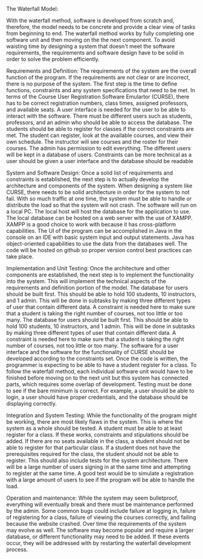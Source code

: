 The Waterfall Model:

With the waterfall method, software is developed from scratch and, therefore, the model needs to be concrete and provide a clear view of tasks from beginning to end. The waterfall method works by fully completing one software unit and then moving on the the next component. To avoid waisting time by designing a system that doesn't meet the software requirements, the requirements and software design have to be solid in order to solve the problem efficiently. 

Requirements and Definition: 
The requirements of the system are the overall function of the program. 
If the requirements are not clear or are incorrect, there is no purpose of the system.
The first step is the time to define functions, constraints and any system specifications that need to be met.
In terms of the Course User Registration Software Emulartor (CURSE), there has to be correct registration numbers, class times, assigned professors, and available seats. 
A user interface is needed for the user to be able to interact with the software.
There must be different users such as students, professors, and an admin who should be able to access the database.
The students should be able to register for classes if the correct constraints are met.
The student can register, look at the available courses, and view their own schedule.
The instructor will see courses and the roster for their courses.
The admin has permission to edit everything. The different users will be kept in a database of users.
Constraints can be more technical as a user should be given a user interface and the database should be readable 

System and Software Design: 
Once a solid list of requirements and constraints is established, the next step is to actually develop the architecture and components of the system.
When designing a system like CURSE, there needs to be solid architecture in order for the system to not fail.
With so much traffic at one time, the system must be able to handle or distribute the load so that the system will not crash. 
The software will run on a local PC. The local host will host the database for the application to use.
The local database can be hosted on a web server with the use of XAMPP.
XAMPP is a good choice to work with because it has cross-platform capabilities.
The UI of the program can be accomplished in Java in the console on an IDE with basic system input and output statements.
Java has object-oriented capabilities to use the data from the databases well. 
The code will be hosted on github so proper version control best practices can take place. 

Implementation and Unit Testing: 
Once the architecture and other components are established, the next step is to implement the functionality into the system.
This will implement the technical aspects of the requirements and definition portion of the model.
The database for users should be built first. This should be able to hold 100 students, 10 instructors, and 1 admin.
This will be done in subtasks by making three different types of user that contain different data.
A constraint is needed here to make sure that a student is taking the right number of courses, not too little or too many.
The database for users should be built first. This should be able to hold 100 students, 10 instructors, and 1 admin.
This will be done in subtasks by making three different types of user that contain different data.
A constraint is needed here to make sure that a student is taking the right number of courses, not too little or too many.
The software for a user interface and the software for the functionality of CURSE should be developed according to the constraints set.
Once the code is written, the programmer is expecting to be able to have a student register for a class. To follow the waterfall method, each individual software unit would have to be finished before moving on to the next unit but this system has connected parts, which requires some overlap of development. Testing must be done to see if the bare minimum is correct.
For example, a user should be able to login, a user should have proper credentials, and the database should be displaying correctly.

Integration and System Testing: 
While the functionality of the program might be working, there are most likely flaws in the system.
This is where the system as a whole should be tested. A student must be able to at least register for a class.
If these works, constraints and stipulations should be added.
If there are no seats available in the class, a student should not be able to register for that particular class.
If a student does not have the prerequisites required for the class, the student should not be able to register.
This should also include tests for the system architecture.
There will be a large number of users signing in at the same time and attempting to register at the same time.
A good test would be to simulate a registration with a large amount of users to see if the program will be able to handle the load.

Operation and maintenance: 
While the system may seem bulletproof, everything will eventually break and there must be maintenance performed by the admin.
Some common bugs could include failure at logging in, failure of registering for a class, failure of viewing the courses correctly, and failing because the website crashed. Over time the requirements of the system may evolve as well. The software may become popular and require a larger database, or different functionality may need to be added. If these events occur, they will be addressed with by restarting the waterfall development process. 
